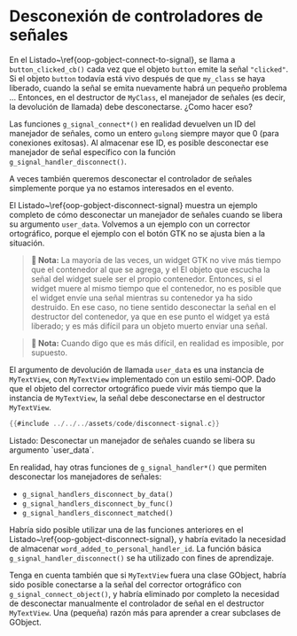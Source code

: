 # Desconexión de controladores de señales

En el Listado~\ref{oop-gobject-connect-to-signal}, se llama a `button_clicked_cb()` cada vez que el objeto `button` emite la señal `"clicked"`. Si el objeto `button` todavía está vivo después de que `my_class` se haya liberado, cuando la señal se emita nuevamente habrá un pequeño problema ... Entonces, en el destructor de `MyClass`, el manejador de señales (es decir, la devolución de llamada) debe desconectarse. ¿Como hacer eso?

Las funciones `g_signal_connect*()` en realidad devuelven un ID del manejador de señales, como un entero `gulong` siempre mayor que 0 (para conexiones exitosas). Al almacenar ese ID, es posible desconectar ese manejador de señal específico con la función `g_signal_handler_disconnect()`.

A veces también queremos desconectar el controlador de señales simplemente porque ya no estamos interesados en el evento.

El Listado~\ref{oop-gobject-disconnect-signal} muestra un ejemplo completo de cómo desconectar un manejador de señales cuando se libera su argumento `user_data`. Volvemos a un ejemplo con un corrector ortográfico, porque el ejemplo con el botón GTK no se ajusta bien a la situación.

> **📌 Nota:** La mayoría de las veces, un widget GTK no vive más tiempo que el contenedor al que se agrega, y el El objeto que escucha la señal del widget suele ser el propio contenedor. Entonces, si el widget muere al mismo tiempo que el contenedor, no es posible que el widget envíe una señal mientras su contenedor ya ha sido destruido. En ese caso, no tiene sentido desconectar la señal en el destructor del contenedor, ya que en ese punto el widget ya está liberado; y es más difícil para un objeto muerto enviar una señal.

> **📌 Nota:** Cuando digo que es más difícil, en realidad es imposible, por supuesto.

<!-- GObject es aburrido, por lo que un poco de humor no duele, una nota al pie dentro de una nota al pie, recepción al pie :-) -->

El argumento de devolución de llamada `user_data` es una instancia de `MyTextView`, con `MyTextView` implementado con un estilo semi-OOP. Dado que el objeto del corrector ortográfico puede vivir más tiempo que la instancia de `MyTextView`, la señal debe desconectarse en el destructor `MyTextView`.

<a id="oop-gobject-disconnect-signal"></a>

```c
{{#include ../../../assets/code/disconnect-signal.c}}
```

<div class="caption">

<p><span class="oop-gobject-disconnect-signal">Listado</span>: Desconectar un manejador de señales cuando se libera su argumento `user_data`.</p>

</div>

En realidad, hay otras funciones de `g_signal_handler*()` que permiten desconectar los manejadores de señales:

* `g_signal_handlers_disconnect_by_data()`
* `g_signal_handlers_disconnect_by_func()`
* `g_signal_handlers_disconnect_matched()`

Habría sido posible utilizar una de las funciones anteriores en el Listado~\ref{oop-gobject-disconnect-signal}, y habría evitado la necesidad de almacenar `word_added_to_personal_handler_id`. La función básica `g_signal_handler_disconnect()` se ha utilizado con fines de aprendizaje.

Tenga en cuenta también que si `MyTextView` fuera una clase GObject, habría sido posible conectarse a la señal del corrector ortográfico con `g_signal_connect_object()`, y habría eliminado por completo la necesidad de desconectar manualmente el controlador de señal en el destructor `MyTextView`. Una (pequeña) razón más para aprender a crear subclases de GObject.
